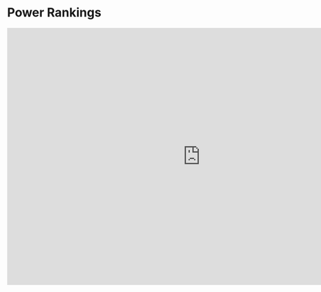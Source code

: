 # Power Rankings

<p><iframe src="https://docs.google.com/spreadsheets/d/e/2PACX-1vS1Qp99v_5_t1r9B44kuDpdSY_zPLOR4WR4p7yy12Fe-NQ5PawM3Iribro7QHP1-w3baQ17tgslf2T5/pubhtml?gid=1977456213&amp;single=true&amp;widget=true&amp;headers=false" frameborder="0" width="900" height="600" allowfullscreen="true" mozallowfullscreen="true" webkitallowfullscreen="true"></iframe></p>

